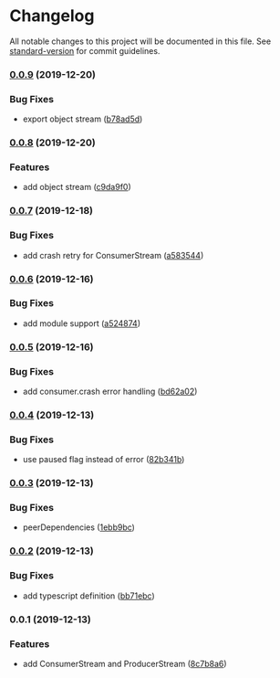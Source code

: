# Changelog

All notable changes to this project will be documented in this file. See [standard-version](https://github.com/conventional-changelog/standard-version) for commit guidelines.

### [0.0.9](https://github.com/kambing86/kafkajs-stream/compare/v0.0.8...v0.0.9) (2019-12-20)


### Bug Fixes

* export object stream ([b78ad5d](https://github.com/kambing86/kafkajs-stream/commit/b78ad5d7301f75806225d0a4c9fce0ddd7104e6b))

### [0.0.8](https://github.com/kambing86/kafkajs-stream/compare/v0.0.7...v0.0.8) (2019-12-20)


### Features

* add object stream ([c9da9f0](https://github.com/kambing86/kafkajs-stream/commit/c9da9f026b98099eabcca364a95d1cf4528ecd9d))

### [0.0.7](https://github.com/kambing86/kafkajs-stream/compare/v0.0.6...v0.0.7) (2019-12-18)


### Bug Fixes

* add crash retry for ConsumerStream ([a583544](https://github.com/kambing86/kafkajs-stream/commit/a583544ac4566a5a1fbe075ea16eba082a44b668))

### [0.0.6](https://github.com/kambing86/kafkajs-stream/compare/v0.0.5...v0.0.6) (2019-12-16)


### Bug Fixes

* add module support ([a524874](https://github.com/kambing86/kafkajs-stream/commit/a524874e8fefdb401fc6702e06614b062fc19043))

### [0.0.5](https://github.com/kambing86/kafkajs-stream/compare/v0.0.4...v0.0.5) (2019-12-16)


### Bug Fixes

* add consumer.crash error handling ([bd62a02](https://github.com/kambing86/kafkajs-stream/commit/bd62a02c491ffa071700ba4261b6ba18dd4a892a))

### [0.0.4](https://github.com/kambing86/kafkajs-stream/compare/v0.0.3...v0.0.4) (2019-12-13)


### Bug Fixes

* use paused flag instead of error ([82b341b](https://github.com/kambing86/kafkajs-stream/commit/82b341bbdc70342d4aa98f3536be53ae3fd54696))

### [0.0.3](https://github.com/kambing86/kafkajs-stream/compare/v0.0.2...v0.0.3) (2019-12-13)


### Bug Fixes

* peerDependencies ([1ebb9bc](https://github.com/kambing86/kafkajs-stream/commit/1ebb9bc8195cd32701482ec9d8e6324eab1f59bb))

### [0.0.2](https://github.com/kambing86/kafkajs-stream/compare/v0.0.1...v0.0.2) (2019-12-13)


### Bug Fixes

* add typescript definition ([bb71ebc](https://github.com/kambing86/kafkajs-stream/commit/bb71ebcfb4c63d69dbdf9156154fc8d1fab1f2ac))

### 0.0.1 (2019-12-13)


### Features

* add ConsumerStream and ProducerStream ([8c7b8a6](https://github.com/kambing86/kafkajs-stream/commit/8c7b8a663b9fb65e178047f820da00b0cf7b84be))
